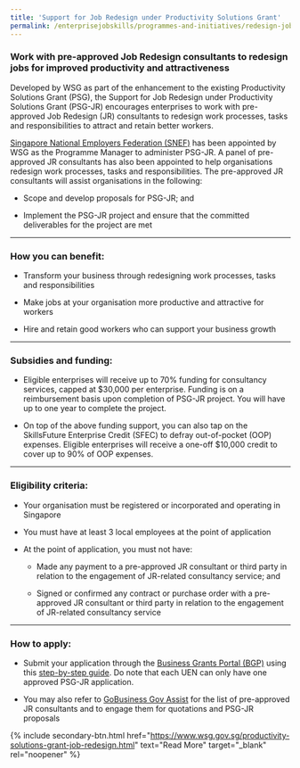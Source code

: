 ```yaml
---
title: 'Support for Job Redesign under Productivity Solutions Grant'
permalink: /enterprisejobskills/programmes-and-initiatives/redesign-jobs/support-for-job-redesign-under-productivity-solutions-grant/
---
```


### Work with pre-approved Job Redesign consultants to redesign jobs for improved productivity and attractiveness

Developed by WSG as part of the enhancement to the existing Productivity Solutions Grant (PSG), the Support for Job Redesign under Productivity Solutions Grant (PSG-JR) encourages enterprises to work with pre-approved Job Redesign (JR) consultants to redesign work processes, tasks and responsibilities to attract and retain better workers.

<a href="https://snef.org.sg/incentives/psgjr/" target="_blank" rel="noopener">Singapore National Employers Federation (SNEF)</a> has been appointed by WSG as the Programme Manager to administer PSG-JR. A panel of pre-approved JR consultants has also been appointed to help organisations redesign work processes, tasks and responsibilities. The pre-approved JR consultants will assist organisations in the following:

- Scope and develop proposals for PSG-JR; and

- Implement the PSG-JR project and ensure that the committed deliverables for the project are met

---

### How you can benefit:

- Transform your business through redesigning work processes, tasks and responsibilities

- Make jobs at your organisation more productive and attractive for workers

- Hire and retain good workers who can support your business growth

---

### Subsidies and funding:

- Eligible enterprises will receive up to 70% funding for consultancy services, capped at $30,000 per enterprise. Funding is on a reimbursement basis upon completion of PSG-JR project. You will have up to one year to complete the project.

- On top of the above funding support, you can also tap on the SkillsFuture Enterprise Credit (SFEC) to defray out-of-pocket (OOP) expenses. Eligible enterprises will receive a one-off $10,000 credit to cover up to 90% of OOP expenses.


---

### Eligibility criteria:

- Your organisation must be registered or incorporated and operating in Singapore

- You must have at least 3 local employees at the point of application

- At the point of application, you must not have:

     - Made any payment to a pre-approved JR consultant or third party in relation to the engagement of JR-related consultancy service; and

     - Signed or confirmed any contract or purchase order with a pre-approved JR consultant or third party in relation to the engagement of JR-related consultancy service

---

### How to apply:

- Submit your application through the <a href="https://www.businessgrants.gov.sg/" target="_blank" rel="noopener">Business Grants Portal (BGP)</a> using this <a href="https://www.wsg.gov.sg/content/dam/ssg-wsg/wsg/psg_jr/step-by-step-application-guide-for-psg-jr_v09%28final%29.pdf" target="_blank" rel="noopener">step-by-step guide</a>. Do note that each UEN can only have one approved PSG-JR application.

- You may also refer to <a href="https://www.gobusiness.gov.sg/browse-all-solutions-job-redesign-solutions/job-redesign-consultancy" target="_blank" rel="noopener">GoBusiness Gov Assist</a> for the list of pre-approved JR consultants and to engage them for quotations and PSG-JR proposals

{% include secondary-btn.html href="https://www.wsg.gov.sg/productivity-solutions-grant-job-redesign.html" text="Read More" target="_blank" rel="noopener" %}

<script src="/jquery/resize-tables.js"></script>
